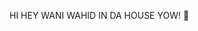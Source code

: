 HI HEY WANI WAHID IN DA HOUSE YOW! 👋

<!--
**waniwahid/waniwahid** is a ✨ _special_ ✨ repository because its `README.md` (this file) appears on your GitHub profile.

I am currently working on nothing! nothing project comes up when there is nothing to do at home or basically i'm just bored 😅

Boring Facts about me :
-I am fresh Graduate
-with a degree holder and psst Diploma holder tooo that i am proud of.
-23 yrs OLD
-Single and forever alone oof
-Really  😍  learning NEWWWWWW THINGS eventhough it's HARD.
-The end 👏


